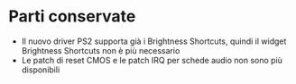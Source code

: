 # Parti conservate

- Il nuovo driver PS2 supporta già i Brightness Shortcuts, quindi il widget Brightness Shortcuts non è più necessario
- Le patch di reset CMOS e le patch IRQ per schede audio non sono più disponibili
